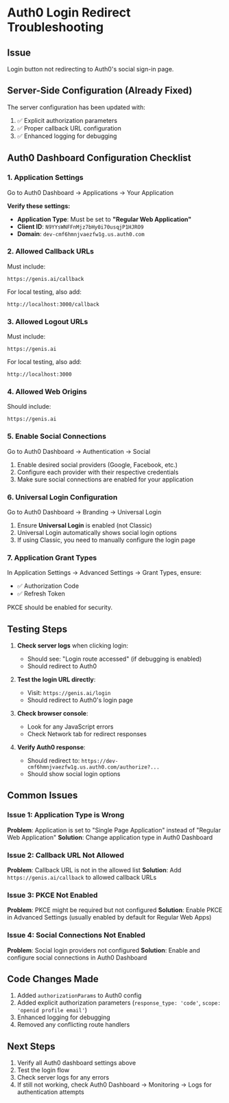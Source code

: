 # Auth0 Login Redirect Troubleshooting

## Issue
Login button not redirecting to Auth0's social sign-in page.

## Server-Side Configuration (Already Fixed)

The server configuration has been updated with:
1. ✅ Explicit authorization parameters
2. ✅ Proper callback URL configuration
3. ✅ Enhanced logging for debugging

## Auth0 Dashboard Configuration Checklist

### 1. Application Settings
Go to Auth0 Dashboard → Applications → Your Application

**Verify these settings:**

- **Application Type**: Must be set to **"Regular Web Application"**
- **Client ID**: `N9YYsWNFFnMjz7bHy0i70usqjP1HJRO9`
- **Domain**: `dev-cmf6hmnjvaezfw1g.us.auth0.com`

### 2. Allowed Callback URLs
Must include:
```
https://genis.ai/callback
```

For local testing, also add:
```
http://localhost:3000/callback
```

### 3. Allowed Logout URLs
Must include:
```
https://genis.ai
```

For local testing, also add:
```
http://localhost:3000
```

### 4. Allowed Web Origins
Should include:
```
https://genis.ai
```

### 5. Enable Social Connections

Go to Auth0 Dashboard → Authentication → Social

1. Enable desired social providers (Google, Facebook, etc.)
2. Configure each provider with their respective credentials
3. Make sure social connections are enabled for your application

### 6. Universal Login Configuration

Go to Auth0 Dashboard → Branding → Universal Login

1. Ensure **Universal Login** is enabled (not Classic)
2. Universal Login automatically shows social login options
3. If using Classic, you need to manually configure the login page

### 7. Application Grant Types

In Application Settings → Advanced Settings → Grant Types, ensure:
- ✅ Authorization Code
- ✅ Refresh Token

PKCE should be enabled for security.

## Testing Steps

1. **Check server logs** when clicking login:
   - Should see: "Login route accessed" (if debugging is enabled)
   - Should redirect to Auth0

2. **Test the login URL directly**:
   - Visit: `https://genis.ai/login`
   - Should redirect to Auth0's login page

3. **Check browser console**:
   - Look for any JavaScript errors
   - Check Network tab for redirect responses

4. **Verify Auth0 response**:
   - Should redirect to: `https://dev-cmf6hmnjvaezfw1g.us.auth0.com/authorize?...`
   - Should show social login options

## Common Issues

### Issue 1: Application Type is Wrong
**Problem**: Application is set to "Single Page Application" instead of "Regular Web Application"
**Solution**: Change application type in Auth0 Dashboard

### Issue 2: Callback URL Not Allowed
**Problem**: Callback URL is not in the allowed list
**Solution**: Add `https://genis.ai/callback` to allowed callback URLs

### Issue 3: PKCE Not Enabled
**Problem**: PKCE might be required but not configured
**Solution**: Enable PKCE in Advanced Settings (usually enabled by default for Regular Web Apps)

### Issue 4: Social Connections Not Enabled
**Problem**: Social login providers not configured
**Solution**: Enable and configure social connections in Auth0 Dashboard

## Code Changes Made

1. Added `authorizationParams` to Auth0 config
2. Added explicit authorization parameters (`response_type: 'code'`, `scope: 'openid profile email'`)
3. Enhanced logging for debugging
4. Removed any conflicting route handlers

## Next Steps

1. Verify all Auth0 dashboard settings above
2. Test the login flow
3. Check server logs for any errors
4. If still not working, check Auth0 Dashboard → Monitoring → Logs for authentication attempts

